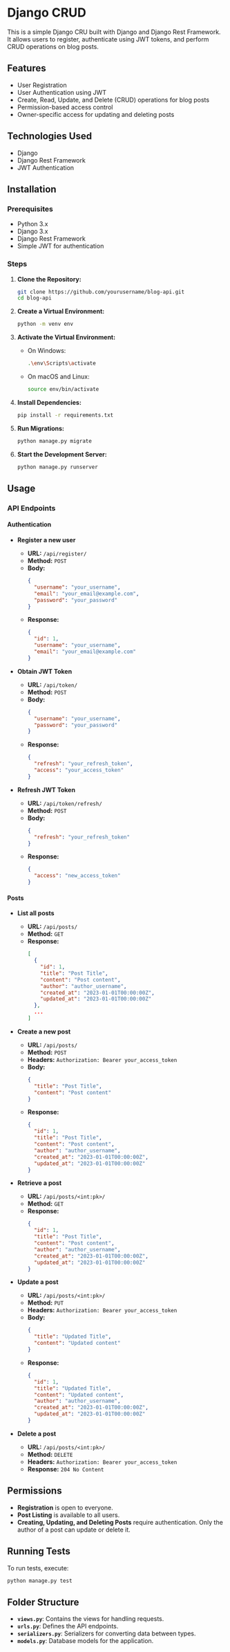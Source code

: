 # Django CRUD

This is a simple Django CRU built with Django and Django Rest Framework. It allows users to register, authenticate using JWT tokens, and perform CRUD operations on blog posts.

## Features
- User Registration
- User Authentication using JWT
- Create, Read, Update, and Delete (CRUD) operations for blog posts
- Permission-based access control
- Owner-specific access for updating and deleting posts

## Technologies Used

- Django
- Django Rest Framework
- JWT Authentication

## Installation

### Prerequisites

- Python 3.x
- Django 3.x
- Django Rest Framework
- Simple JWT for authentication

### Steps

1. **Clone the Repository:**

   ```bash
   git clone https://github.com/yourusername/blog-api.git
   cd blog-api
   ```

2. **Create a Virtual Environment:**

   ```bash
   python -m venv env
   ```

3. **Activate the Virtual Environment:**

   - On Windows:

     ```bash
     .\env\Scripts\activate
     ```

   - On macOS and Linux:

     ```bash
     source env/bin/activate
     ```

4. **Install Dependencies:**

   ```bash
   pip install -r requirements.txt
   ```

5. **Run Migrations:**

   ```bash
   python manage.py migrate
   ```

6. **Start the Development Server:**

   ```bash
   python manage.py runserver
   ```

## Usage

### API Endpoints

#### Authentication

- **Register a new user**

  - **URL:** `/api/register/`
  - **Method:** `POST`
  - **Body:**
    ```json
    {
      "username": "your_username",
      "email": "your_email@example.com",
      "password": "your_password"
    }
    ```
  - **Response:**
    ```json
    {
      "id": 1,
      "username": "your_username",
      "email": "your_email@example.com"
    }
    ```

- **Obtain JWT Token**

  - **URL:** `/api/token/`
  - **Method:** `POST`
  - **Body:**
    ```json
    {
      "username": "your_username",
      "password": "your_password"
    }
    ```
  - **Response:**
    ```json
    {
      "refresh": "your_refresh_token",
      "access": "your_access_token"
    }
    ```

- **Refresh JWT Token**

  - **URL:** `/api/token/refresh/`
  - **Method:** `POST`
  - **Body:**
    ```json
    {
      "refresh": "your_refresh_token"
    }
    ```
  - **Response:**
    ```json
    {
      "access": "new_access_token"
    }
    ```

#### Posts

- **List all posts**

  - **URL:** `/api/posts/`
  - **Method:** `GET`
  - **Response:**
    ```json
    [
      {
        "id": 1,
        "title": "Post Title",
        "content": "Post content",
        "author": "author_username",
        "created_at": "2023-01-01T00:00:00Z",
        "updated_at": "2023-01-01T00:00:00Z"
      },
      ...
    ]
    ```

- **Create a new post**

  - **URL:** `/api/posts/`
  - **Method:** `POST`
  - **Headers:** `Authorization: Bearer your_access_token`
  - **Body:**
    ```json
    {
      "title": "Post Title",
      "content": "Post content"
    }
    ```
  - **Response:**
    ```json
    {
      "id": 1,
      "title": "Post Title",
      "content": "Post content",
      "author": "author_username",
      "created_at": "2023-01-01T00:00:00Z",
      "updated_at": "2023-01-01T00:00:00Z"
    }
    ```

- **Retrieve a post**

  - **URL:** `/api/posts/<int:pk>/`
  - **Method:** `GET`
  - **Response:**
    ```json
    {
      "id": 1,
      "title": "Post Title",
      "content": "Post content",
      "author": "author_username",
      "created_at": "2023-01-01T00:00:00Z",
      "updated_at": "2023-01-01T00:00:00Z"
    }
    ```

- **Update a post**

  - **URL:** `/api/posts/<int:pk>/`
  - **Method:** `PUT`
  - **Headers:** `Authorization: Bearer your_access_token`
  - **Body:**
    ```json
    {
      "title": "Updated Title",
      "content": "Updated content"
    }
    ```
  - **Response:**
    ```json
    {
      "id": 1,
      "title": "Updated Title",
      "content": "Updated content",
      "author": "author_username",
      "created_at": "2023-01-01T00:00:00Z",
      "updated_at": "2023-01-01T00:00:00Z"
    }
    ```

- **Delete a post**

  - **URL:** `/api/posts/<int:pk>/`
  - **Method:** `DELETE`
  - **Headers:** `Authorization: Bearer your_access_token`
  - **Response:** `204 No Content`

## Permissions

- **Registration** is open to everyone.
- **Post Listing** is available to all users.
- **Creating, Updating, and Deleting Posts** require authentication. Only the author of a post can update or delete it.

## Running Tests

To run tests, execute:

```bash
python manage.py test
```

## Folder Structure

- **`views.py`**: Contains the views for handling requests.
- **`urls.py`**: Defines the API endpoints.
- **`serializers.py`**: Serializers for converting data between types.
- **`models.py`**: Database models for the application.

